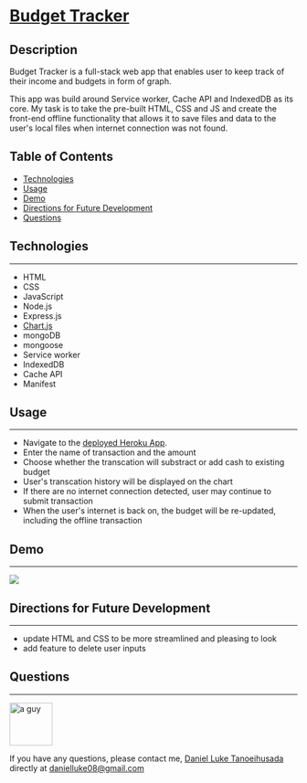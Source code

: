 # [Budget Tracker](https://aqueous-tundra-37394.herokuapp.com/)


## Description
Budget Tracker is a full-stack web app that enables user to keep track of their income and budgets in form of graph.

This app was build around Service worker, Cache API and IndexedDB as its core. My task is to take the pre-built HTML, CSS and JS
and create the front-end offline functionality that allows it to save files and data to the user's local files when internet connection
was not found.

## Table of Contents
* [Technologies](#technologies)
* [Usage](#usage)
* [Demo](#demo)
* [Directions for Future Development](#Directions-for-future-Development)
* [Questions](#questions)

## Technologies
------
* HTML
* CSS
* JavaScript
* Node.js
* Express.js
* [Chart.js](https://www.chartjs.org/)
* mongoDB
* mongoose
* Service worker
* IndexedDB
* Cache API
* Manifest

## Usage
------
* Navigate to the [deployed Heroku App](https://aqueous-tundra-37394.herokuapp.com/).
* Enter the name of transaction and the amount
* Choose whether the transcation will substract or add cash to existing budget
* User's transcation history will be displayed on the chart
* If there are no internet connection detected, user may continue to submit transaction
* When the user's internet is back on, the budget will be re-updated, including the offline transaction
## Demo
------

![](./public/images/budget.gif)

## Directions for Future Development
------
* update HTML and CSS to be more streamlined and pleasing to look
* add feature to delete user inputs

## Questions
------

<img src="https://avatars2.githubusercontent.com/u/6896220?v=4" alt="a guy" width="75px" height="75px">

If you have any questions, please contact me, [Daniel Luke Tanoeihusada](danielluke08@gmail.com) directly at danielluke08@gmail.com

